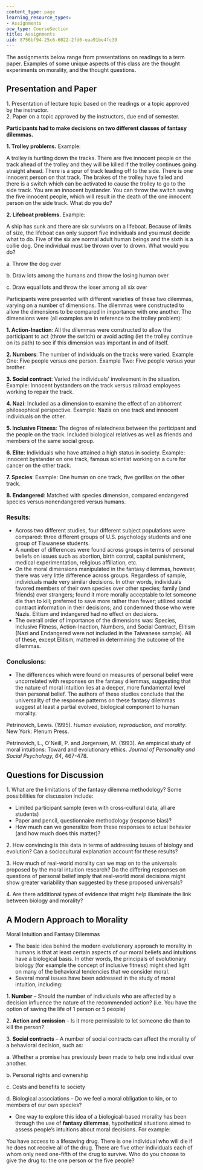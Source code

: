```yaml
---
content_type: page
learning_resource_types:
- Assignments
ocw_type: CourseSection
title: Assignments
uid: 8756bf94-25c6-6022-2fd6-eaa91be4fc39
---
```


The assignments below range from presentations on readings to a term paper. Examples of some unique aspects of this class are the thought experiments on morality, and the thought questions.

Presentation and Paper
----------------------

1\. Presentation of lecture topic based on the readings or a topic approved by the instructor.  
2\. Paper on a topic approved by the instructors, due end of semester.

**Participants had to make decisions on two different classes of fantasy dilemmas.**

**1\. Trolley problems.** Example:

A trolley is hurtling down the tracks. There are five innocent people on the track ahead of the trolley and they will be killed if the trolley continues going straight ahead. There is a spur of track leading off to the side. There is one innocent person on that track. The brakes of the trolley have failed and there is a switch which can be activated to cause the trolley to go to the side track. You are an innocent bystander. You can throw the switch saving the five innocent people, which will result in the death of the one innocent person on the side track. What do you do?

**2\. Lifeboat problems.** Example:

A ship has sunk and there are six survivors on a lifeboat. Because of limits of size, the lifeboat can only support five individuals and you must decide what to do. Five of the six are normal adult human beings and the sixth is a collie dog. One individual must be thrown over to drown. What would you do?

a. Throw the dog over

b. Draw lots among the humans and throw the losing human over

c. Draw equal lots and throw the loser among all six over

Participants were presented with different varieties of these two dilemmas, varying on a number of dimensions. The dilemmas were constructed to allow the dimensions to be compared in importance with one another. The dimensions were (all examples are in reference to the trolley problem):

**1\. Action-Inaction**: All the dilemmas were constructed to allow the participant to act (throw the switch) or avoid acting (let the trolley continue on its path) to see if this dimension was important in and of itself.

**2\. Numbers**: The number of individuals on the tracks were varied. Example One: Five people versus one person. Example Two: Five people versus your brother.

**3\. Social contract**: Varied the individuals' involvement in the situation. Example: Innocent bystanders on the track versus railroad employees working to repair the track.

**4\. Nazi**: Included as a dimension to examine the effect of an abhorrent philosophical perspective. Example: Nazis on one track and innocent individuals on the other.

**5\. Inclusive Fitness**: The degree of relatedness between the participant and the people on the track. Included biological relatives as well as friends and members of the same social group.

**6\. Elite**: Individuals who have attained a high status in society. Example: innocent bystander on one track, famous scientist working on a cure for cancer on the other track.

**7\. Species**: Example: One human on one track, five gorillas on the other track.

**8\. Endangered**: Matched with species dimension, compared endangered species versus nonendangered versus humans.

### Results:

*   Across two different studies, four different subject populations were compared: three different groups of U.S. psychology students and one group of Tiawanese students.
*   A number of differences were found across groups in terms of personal beliefs on issues such as abortion, birth control, capital punishment, medical experimentation, religious affiliation, etc.
*   On the moral dimensions manipulated in the fantasy dilemmas, however, there was very little difference across groups. Regardless of sample, individuals made very similar decisions. In other words, individuals favored members of their own species over other species; family (and friends) over strangers; found it more morally acceptable to let someone die than to kill; preferred to save more rather than fewer; utilized social contract information in their decisions; and condemned those who were Nazis. Elitism and indangered had no effect on decisions.
*   The overall order of importance of the dimensions was: Species, Inclusive Fitness, Action-Inaction, Numbers, and Social Contract, Elitism (Nazi and Endangered were not included in the Taiwanese sample). All of these, except Elitism, mattered in determining the outcome of the dilemmas.

### Conclusions:

*   The differences which were found on measures of personal belief were uncorrelated with responses on the fantasy dilemmas, suggesting that the nature of moral intuition lies at a deeper, more fundamental level than personal belief. The authors of these studies conclude that the universality of the response patterns on these fantasy dilemmas suggest at least a partial evolved, biological component to human morality.

Petrinovich, Lewis. (1995). _Human evolution, reproduction, and morality_. New York: Plenum Press.

Petrinovich, L., O'Neill, P. and Jorgensen, M. (1993). An empirical study of moral intuitions: Toward and evolutionary ethics. _Journal of Personality and Social_ _Psychology, 64_, 467-478.

Questions for Discussion
------------------------

1\. What are the limitations of the fantasy dilemma methodology? Some possibilities for discussion include:

*   Limited participant sample (even with cross-cultural data, all are students)
*   Paper and pencil, questionnaire methodology (response bias)?
*   How much can we generalize from these responses to actual behavior (and how much does this matter)?

2\. How convincing is this data in terms of addressing issues of biology and evolution? Can a sociocultural explanation account for these results?

3\. How much of real-world morality can we map on to the universals proposed by the moral intuition research? Do the differing responses on questions of personal belief imply that real-world moral decisions might show greater variability than suggested by these proposed universals?

4\. Are there additional types of evidence that might help illuminate the link between biology and morality?

A Modern Approach to Morality
-----------------------------

Moral Intuition and Fantasy Dilemmas

*   The basic idea behind the modern evolutionary approach to morality in humans is that at least certain aspects of our moral beliefs and intuitions have a biological basis. In other words, the principals of evolutionary biology (for example the concept of inclusive fitness) might shed light on many of the behavioral tendencies that we consider moral.
*   Several moral issues have been addressed in the study of moral intuition, including:

1\. **Number** – Should the number of individuals who are affected by a decision influence the nature of the recommended action? (i.e. You have the option of saving the life of 1 person or 5 people)

2\. **Action and omission** – Is it more permissible to let someone die than to kill the person?

3\. **Social contracts** – A number of social contracts can affect the morality of a behavioral decision, such as:

a. Whether a promise has previously been made to help one individual over another.

b. Personal rights and ownership

c. Costs and benefits to society

d. Biological associations – Do we feel a moral obligation to kin, or to members of our own species?

*   One way to explore this idea of a biological-based morality has been through the use of **fantasy dilemmas**, hypothetical situations aimed to assess people’s intuitions about moral decisions. For example:

You have access to a lifesaving drug. There is one individual who will die if he does not receive all of the drug. There are five other individuals each of whom only need one-fifth of the drug to survive. Who do you choose to give the drug to: the one person or the five people?